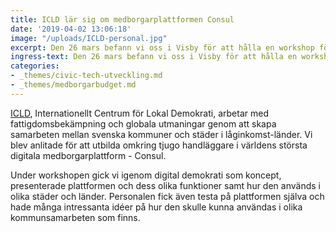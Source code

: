 ```yaml
---
title: ICLD lär sig om medborgarplattformen Consul
date: '2019-04-02 13:06:18'
image: "/uploads/ICLD-personal.jpg"
excerpt: Den 26 mars befann vi oss i Visby för att hålla en workshop för ICLD.
ingress-text: Den 26 mars befann vi oss i Visby för att hålla en workshop för ICLD.
categories:
- _themes/civic-tech-utveckling.md
- _themes/medborgarbudget.md
---
```


[ICLD](https://icld.se/), Internationellt Centrum för Lokal Demokrati, arbetar med fattigdomsbekämpning och globala utmaningar genom att skapa samarbeten mellan svenska kommuner och städer i låginkomst-länder. Vi blev anlitade för att utbilda omkring tjugo handläggare i världens största digitala medborgarplattform - Consul.

Under workshopen gick vi igenom digital demokrati som koncept, presenterade plattformen och dess olika funktioner samt hur den används i olika städer och länder. Personalen fick även testa på plattformen själva och hade många intressanta idéer på hur den skulle kunna användas i olika kommunsamarbeten som finns.
